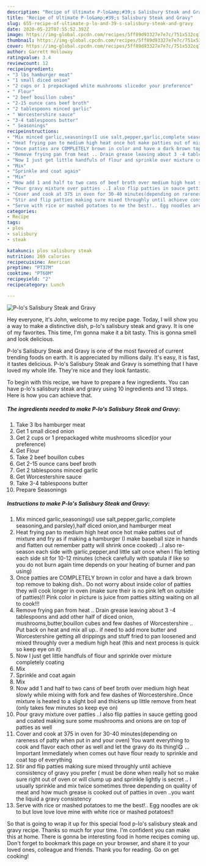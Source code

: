 ```yaml
---
description: "Recipe of Ultimate P-lo&amp;#39;s Salisbury Steak and Gravy"
title: "Recipe of Ultimate P-lo&amp;#39;s Salisbury Steak and Gravy"
slug: 655-recipe-of-ultimate-p-lo-and-39-s-salisbury-steak-and-gravy
date: 2020-05-22T07:55:52.392Z
image: https://img-global.cpcdn.com/recipes/5ff89d93327e7e7c/751x532cq70/p-los-salisbury-steak-and-gravy-recipe-main-photo.jpg
thumbnail: https://img-global.cpcdn.com/recipes/5ff89d93327e7e7c/751x532cq70/p-los-salisbury-steak-and-gravy-recipe-main-photo.jpg
cover: https://img-global.cpcdn.com/recipes/5ff89d93327e7e7c/751x532cq70/p-los-salisbury-steak-and-gravy-recipe-main-photo.jpg
author: Garrett Holloway
ratingvalue: 3.4
reviewcount: 12
recipeingredient:
- "3 lbs hamburger meat"
- "1 small diced onion"
- "2 cups or 1 prepackaged white mushrooms slicedor your preference"
- " Flour"
- "2 beef bouillon cubes"
- "2-15 ounce cans beef broth"
- "2 tablespoons minced garlic"
- " Worcestershire sauce"
- "3-4 tablespoons butter"
- " Seasonings"
recipeinstructions:
- "Mix minced garlic,seasonings(I use salt,pepper,garlic,complete seasoning,and parsley),half diced onion,and hamburger meat"
- "Heat frying pan to medium high heat once hot make patties out of mixture and fry as if making a hamburger (I make baseball size in hands and flatten out remember patty will shrink once cooked) ..I also re-season each side with garlic,pepper,and little salt once when I flip letting each side sit for 10-12 minutes (check carefully with spatula if like so you do not burn again time depends on your heating of burner and pan using)"
- "Once patties are COMPLETELY brown in color and have a dark brown top remove to baking dish.. Do not worry about inside color of patties they will cook longer in oven (make sure their is no pink left on outside of patties)!! Pink color in picture is juice from patties sitting waiting on all to cook!!!"
- "Remove frying pan from heat .. Drain grease leaving about 3 -4 tablespoons and add other half of diced onion, mushrooms,butter,bouillon cubes and few dashes of Worcestershire .. Put back on heat and mix all up.. if need to add more butter and Worcestershire getting all drippings and stuff fried to pan loosened and mixed throughly over a medium high heat (this and next process is quick so keep eye on it)"
- "Now I just get little handfuls of flour and sprinkle over mixture completely coating"
- "Mix"
- "Sprinkle and coat again"
- "Mix"
- "Now add 1 and half to two cans of beef broth over medium high heat slowly while mixing with fork and few dashes of Worcestershire..Once mixture is heated to a slight boil and thickens up little remove from heat (only takes few minutes so keep eye on)"
- "Pour gravy mixture over patties ..I also flip patties in sauce getting good and coated making sure some mushrooms and onions are on top of patties as well"
- "Cover and cook at 375 in oven for 30-40 minutes(depending on rareness of patty when put in and your oven) You want everything to cook and flavor each other as well and let the gravy do its thing!😋 ... Important Immediately when comes out have  flour ready to sprinkle and coat top of everything"
- "Stir and flip patties making sure mixed throughly until achieve consistency of gravy you prefer ( must be done when really hot so make sure right out of oven or will clump up and sprinkle lightly is secret .. I usually sprinkle and mix twice sometimes three depending on quality of meat and how much grease is cooked out of patties in oven ..you want the liquid a gravy consistency"
- "Serve with rice or mashed potatoes to me the best!.. Egg noodles are ok to but love love love mine with white rice or mashed potatoes!!"
categories:
- Recipe
tags:
- plos
- salisbury
- steak

katakunci: plos salisbury steak 
nutrition: 269 calories
recipecuisine: American
preptime: "PT37M"
cooktime: "PT60M"
recipeyield: "2"
recipecategory: Lunch

---
```



![P-lo&#39;s Salisbury Steak and Gravy](https://img-global.cpcdn.com/recipes/5ff89d93327e7e7c/751x532cq70/p-los-salisbury-steak-and-gravy-recipe-main-photo.jpg)

Hey everyone, it's John, welcome to my recipe page. Today, I will show you a way to make a distinctive dish, p-lo&#39;s salisbury steak and gravy. It is one of my favorites. This time, I'm gonna make it a bit tasty. This is gonna smell and look delicious.



P-lo&#39;s Salisbury Steak and Gravy is one of the most favored of current trending foods on earth. It is appreciated by millions daily. It's easy, it is fast, it tastes delicious. P-lo&#39;s Salisbury Steak and Gravy is something that I have loved my whole life. They're nice and they look fantastic.


To begin with this recipe, we have to prepare a few ingredients. You can have p-lo&#39;s salisbury steak and gravy using 10 ingredients and 13 steps. Here is how you can achieve that.

<!--inarticleads1-->

##### The ingredients needed to make P-lo&#39;s Salisbury Steak and Gravy:

1. Take 3 lbs hamburger meat
1. Get 1 small diced onion
1. Get 2 cups or 1 prepackaged white mushrooms sliced(or your preference)
1. Get  Flour
1. Take 2 beef bouillon cubes
1. Get 2-15 ounce cans beef broth
1. Get 2 tablespoons minced garlic
1. Get  Worcestershire sauce
1. Take 3-4 tablespoons butter
1. Prepare  Seasonings




<!--inarticleads2-->

##### Instructions to make P-lo&#39;s Salisbury Steak and Gravy:

1. Mix minced garlic,seasonings(I use salt,pepper,garlic,complete seasoning,and parsley),half diced onion,and hamburger meat
1. Heat frying pan to medium high heat once hot make patties out of mixture and fry as if making a hamburger (I make baseball size in hands and flatten out remember patty will shrink once cooked) ..I also re-season each side with garlic,pepper,and little salt once when I flip letting each side sit for 10-12 minutes (check carefully with spatula if like so you do not burn again time depends on your heating of burner and pan using)
1. Once patties are COMPLETELY brown in color and have a dark brown top remove to baking dish.. Do not worry about inside color of patties they will cook longer in oven (make sure their is no pink left on outside of patties)!! Pink color in picture is juice from patties sitting waiting on all to cook!!!
1. Remove frying pan from heat .. Drain grease leaving about 3 -4 tablespoons and add other half of diced onion, mushrooms,butter,bouillon cubes and few dashes of Worcestershire .. Put back on heat and mix all up.. if need to add more butter and Worcestershire getting all drippings and stuff fried to pan loosened and mixed throughly over a medium high heat (this and next process is quick so keep eye on it)
1. Now I just get little handfuls of flour and sprinkle over mixture completely coating
1. Mix
1. Sprinkle and coat again
1. Mix
1. Now add 1 and half to two cans of beef broth over medium high heat slowly while mixing with fork and few dashes of Worcestershire..Once mixture is heated to a slight boil and thickens up little remove from heat (only takes few minutes so keep eye on)
1. Pour gravy mixture over patties ..I also flip patties in sauce getting good and coated making sure some mushrooms and onions are on top of patties as well
1. Cover and cook at 375 in oven for 30-40 minutes(depending on rareness of patty when put in and your oven) You want everything to cook and flavor each other as well and let the gravy do its thing!😋 ... Important Immediately when comes out have  flour ready to sprinkle and coat top of everything
1. Stir and flip patties making sure mixed throughly until achieve consistency of gravy you prefer ( must be done when really hot so make sure right out of oven or will clump up and sprinkle lightly is secret .. I usually sprinkle and mix twice sometimes three depending on quality of meat and how much grease is cooked out of patties in oven ..you want the liquid a gravy consistency
1. Serve with rice or mashed potatoes to me the best!.. Egg noodles are ok to but love love love mine with white rice or mashed potatoes!!




So that is going to wrap it up for this special food p-lo&#39;s salisbury steak and gravy recipe. Thanks so much for your time. I'm confident you can make this at home. There is gonna be interesting food in home recipes coming up. Don't forget to bookmark this page on your browser, and share it to your loved ones, colleague and friends. Thank you for reading. Go on get cooking!
